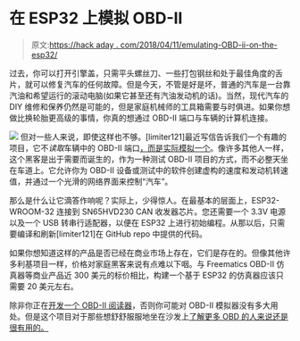 # 在 ESP32 上模拟 OBD-II

> 原文:[https://hack aday . com/2018/04/11/emulating-OBD-ii-on-the-esp32/](https://hackaday.com/2018/04/11/emulating-obd-ii-on-the-esp32/)

过去，你可以打开引擎盖，只需平头螺丝刀、一些打包钢丝和处于最佳角度的舌片，就可以修复汽车的任何故障。但是今天，不管是好是坏，普通的汽车是一台靠汽油和希望运行的滚动电脑(如果它甚至还有汽油发动机的话)。当然，现代汽车的 DIY 维修和保养仍然是可能的，但是家庭机械师的工具箱需要与时俱进。如果你想做比换轮胎更高级的事情，你真的想通过 OBD-II 端口与车辆的计算机连接。

[![](../Images/6f6c54bc2e7aef87af49e33ce1f19d6e.png)](https://hackaday.com/wp-content/uploads/2018/04/obdemu_detail1.png) 但对一些人来说，即使这样也不够。[limiter121]最近写信告诉我们一个有趣的项目，它不*读取*车辆中的 OBD-II 端口[，而是实际模拟一个](https://github.com/limiter121/esp32-obd2-emulator)。像许多其他人一样，这个黑客是出于需要而诞生的，作为一种测试 OBD-II 项目的方式，而不必整天坐在车道上。它允许你为 OBD-II 设备或测试中的软件创建虚构的速度和发动机转速值，并通过一个光滑的网络界面来控制“汽车”。

那么是什么让它滴答作响呢？实际上，少得惊人。在最基本的层面上，ESP32-WROOM-32 连接到 SN65HVD230 CAN 收发器芯片。您还需要一个 3.3V 电源以及一个 USB 转串行适配器，以便在 ESP32 上进行初始编程。从那以后，只需要编译和刷新[limiter121]在 GitHub repo 中提供的代码。

如果你想知道这样的产品是否已经在商业市场上存在，它们是存在的。但像其他许多利基项目一样，价格对家庭黑客来说有点难以下咽。与 Freematics OBD-II 仿真器等商业产品近 300 美元的标价相比，构建一个基于 ESP32 的仿真器应该只需要 20 美元左右。

除非你正在[开发一个 OBD-II 阅读器](https://hackaday.com/2016/03/27/open-source-obd-ii-adapter/)，否则你可能对 OBD-II 模拟器没有多大用处。但是这个项目对于那些想舒舒服服地坐在沙发上[了解更多 OBD 的人来说还是很有用的。](https://hackaday.com/2017/01/04/on-board-diagnostics/)